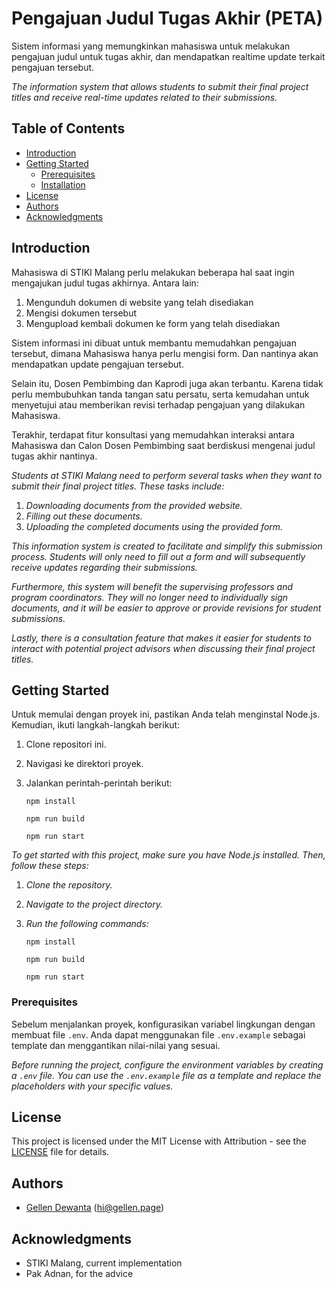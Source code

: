 # Pengajuan Judul Tugas Akhir (PETA)

Sistem informasi yang memungkinkan mahasiswa untuk melakukan pengajuan judul untuk tugas akhir, dan mendapatkan realtime update terkait pengajuan tersebut.

_The information system that allows students to submit their final project titles and receive real-time updates related to their submissions._

## Table of Contents

- [Introduction](#introduction)
- [Getting Started](#getting-started)
  - [Prerequisites](#prerequisites)
  - [Installation](#installation)
- [License](#license)
- [Authors](#authors)
- [Acknowledgments](#acknowledgments)

## Introduction

Mahasiswa di STIKI Malang perlu melakukan beberapa hal saat ingin mengajukan judul tugas akhirnya.
Antara lain:

1. Mengunduh dokumen di website yang telah disediakan
2. Mengisi dokumen tersebut
3. Mengupload kembali dokumen ke form yang telah disediakan

Sistem informasi ini dibuat untuk membantu memudahkan pengajuan tersebut, dimana Mahasiswa hanya perlu mengisi form. Dan nantinya akan mendapatkan update pengajuan tersebut.

Selain itu, Dosen Pembimbing dan Kaprodi juga akan terbantu. Karena tidak perlu membubuhkan tanda tangan satu persatu, serta kemudahan untuk menyetujui atau memberikan revisi terhadap pengajuan yang dilakukan Mahasiswa.

Terakhir, terdapat fitur konsultasi yang memudahkan interaksi antara Mahasiswa dan Calon Dosen Pembimbing saat berdiskusi mengenai judul tugas akhir nantinya.

_Students at STIKI Malang need to perform several tasks when they want to submit their final project titles. These tasks include:_

1. _Downloading documents from the provided website._
2. _Filling out these documents._
3. _Uploading the completed documents using the provided form._

_This information system is created to facilitate and simplify this submission process. Students will only need to fill out a form and will subsequently receive updates regarding their submissions._

_Furthermore, this system will benefit the supervising professors and program coordinators. They will no longer need to individually sign documents, and it will be easier to approve or provide revisions for student submissions._

_Lastly, there is a consultation feature that makes it easier for students to interact with potential project advisors when discussing their final project titles._

## Getting Started

Untuk memulai dengan proyek ini, pastikan Anda telah menginstal Node.js. Kemudian, ikuti langkah-langkah berikut:

1. Clone repositori ini.
2. Navigasi ke direktori proyek.
3. Jalankan perintah-perintah berikut:

   `npm install`

   `npm run build`

   `npm run start`

_To get started with this project, make sure you have Node.js installed. Then, follow these steps:_

1. _Clone the repository._
2. _Navigate to the project directory._
3. _Run the following commands:_

   `npm install`

   `npm run build`

   `npm run start`

### Prerequisites

Sebelum menjalankan proyek, konfigurasikan variabel lingkungan dengan membuat file `.env`. Anda dapat menggunakan file `.env.example` sebagai template dan menggantikan nilai-nilai yang sesuai.

_Before running the project, configure the environment variables by creating a `.env` file. You can use the `.env.example` file as a template and replace the placeholders with your specific values._

## License

This project is licensed under the MIT License with Attribution - see the [LICENSE](LICENSE) file for details.

## Authors

- [Gellen Dewanta](https://github.com/gellend) (hi@gellen.page)

## Acknowledgments

- STIKI Malang, current implementation
- Pak Adnan, for the advice
